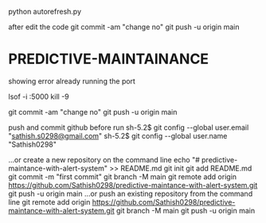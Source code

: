 python autorefresh.py

after edit the code 
git commit -am "change no"
git push -u origin main

# PREDICTIVE-MAINTAINANCE


showing error already running the port 

lsof -i :5000
kill -9 <PID>



git commit -am "change no"
git push -u origin main

push and commit github 
before run
sh-5.2$   git config --global user.email "sathish.s0298@gmail.com"
sh-5.2$  git config --global user.name "Sathish0298"

…or create a new repository on the command line
echo "# predictive-maintance-with-alert-system" >> README.md
git init
git add README.md
git commit -m "first commit"
git branch -M main
git remote add origin https://github.com/Sathish0298/predictive-maintance-with-alert-system.git
git push -u origin main
…or push an existing repository from the command line
git remote add origin https://github.com/Sathish0298/predictive-maintance-with-alert-system.git
git branch -M main
git push -u origin main
